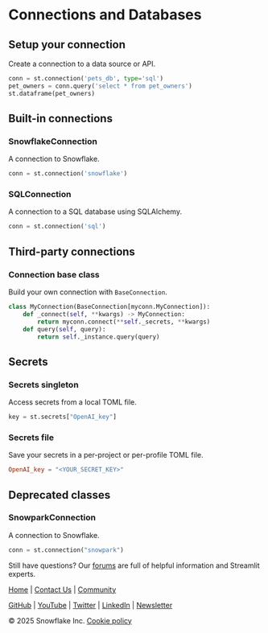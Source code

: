 # Connections and Databases
## Setup your connection

Create a connection to a data source or API. 
```python
conn = st.connection('pets_db', type='sql')
pet_owners = conn.query('select * from pet_owners')
st.dataframe(pet_owners)
```

## Built-in connections

### SnowflakeConnection
A connection to Snowflake.
```python
conn = st.connection('snowflake')
```

### SQLConnection
A connection to a SQL database using SQLAlchemy.
```python
conn = st.connection('sql')
```

## Third-party connections

### Connection base class
Build your own connection with `BaseConnection`.
```python
class MyConnection(BaseConnection[myconn.MyConnection]):
    def _connect(self, **kwargs) -> MyConnection:
        return myconn.connect(**self._secrets, **kwargs)
    def query(self, query):
        return self._instance.query(query)
```

## Secrets

### Secrets singleton
Access secrets from a local TOML file.
```python
key = st.secrets["OpenAI_key"]
```

### Secrets file
Save your secrets in a per-project or per-profile TOML file.
```toml
OpenAI_key = "<YOUR_SECRET_KEY>"
```

## Deprecated classes

### SnowparkConnection
A connection to Snowflake.
```python
conn = st.connection("snowpark")
```

Still have questions? Our [forums](https://discuss.streamlit.io) are full of helpful information and Streamlit experts. 

[Home](/) | [Contact Us](mailto:hello@streamlit.io?subject=Contact%20from%20documentation%20) | [Community](https://discuss.streamlit.io)

[GitHub](https://github.com/streamlit) | [YouTube](https://www.youtube.com/channel/UC3LD42rjj-Owtxsa6PwGU5Q) | [Twitter](https://twitter.com/streamlit) | [LinkedIn](https://www.linkedin.com/company/streamlit) | [Newsletter](https://info.snowflake.com/streamlit-newsletter-sign-up.html)

&copy; 2025 Snowflake Inc. [Cookie policy](https://www.streamlit.io/cookie-policy)